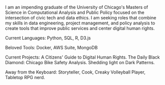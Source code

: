 I am an impending graduate of the University of Chicago's Masters of Science in Computational Analysis and Public Policy focused on the intersection of civic tech and data ethics. I am seeking roles that combine my skills in data engineering, project management, and policy analysis to create tools that improve public services and center digital human rights.

Current Languages: Python, SQL, R, D3.js

Beloved Tools: Docker, AWS Suite, MongoDB

Current Projects: A Citizens' Guide to Digital Human Rights. The Daily Black Diamond: Chicago Bike Safety Analysis. Shedding light on Dark Patterns.

Away from the Keyboard: Storyteller, Cook, Creaky Volleyball Player, Tabletop RPG nerd.
